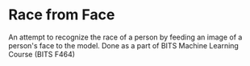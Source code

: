 # Race from Face

An attempt to recognize the race of a person by feeding an image of a person's face to the model. Done as a part of BITS Machine Learning Course (BITS F464)
